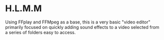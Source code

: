 # H.L.M.M
Using FFplay and FFMpeg as a base, this is a very basic "video editor" 
primarily focused on quickly adding sound effects to a video selected from a series of folders easy to access.
